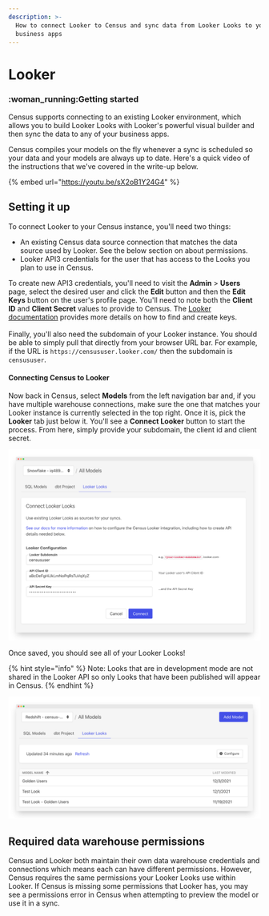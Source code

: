 ```yaml
---
description: >-
  How to connect Looker to Census and sync data from Looker Looks to your
  business apps
---
```


# Looker

### :woman\_running:Getting started&#x20;

Census supports connecting to an existing Looker environment, which allows you to build Looker Looks with Looker's powerful visual builder and then sync the data to any of your business apps.&#x20;

Census compiles your models on the fly whenever a sync is scheduled so your data and your models are always up to date. Here's a quick video of the instructions that we've covered in the write-up below.&#x20;

{% embed url="https://youtu.be/sX2oB1Y24G4" %}

## Setting it up

To connect Looker to your Census instance, you'll need two things:

* An existing Census data source connection that matches the data source used by Looker. See the below section on about permissions.
* Looker API3 credentials for the user that has access to the Looks you plan to use in Census.

To create new API3 credentials, you'll need to visit the **Admin** > **Users** page, select the desired user and click the **Edit** button and then the **Edit Keys** button on the user's profile page. You'll need to note both the **Client ID** and **Client Secret** values to provide to Census. The [Looker documentation](https://docs.looker.com/admin-options/settings/users#edit\_api3\_keys) provides more details on how to find and create keys.\
\
Finally, you'll also need the subdomain of your Looker instance. You should be able to simply pull that directly from your browser URL bar. For example, if the URL is `https://censususer.looker.com/` then the subdomain is `censususer`.

#### Connecting Census to Looker

Now back in Census, select **Models** from the left navigation bar and, if you have multiple warehouse connections, make sure the one that matches your Looker instance is currently selected in the top right. Once it is, pick the **Looker** tab just below it. You'll see a **Connect Looker** button to start the process. From here, simply provide your subdomain, the client id and client secret.&#x20;

![](../.gitbook/assets/screely-1639552721507.png)

Once saved, you should see all of your Looker Looks!

{% hint style="info" %}
Note: Looks that are in development mode are not shared in the Looker API so only Looks that have been published will appear in Census.&#x20;
{% endhint %}

![](../.gitbook/assets/screely-1639552770917.png)

## Required data warehouse permissions

Census and Looker both maintain their own data warehouse credentials and connections which means each can have different permissions. However, Census requires the same permissions your Looker Looks use within Looker. If Census is missing some permissions that Looker has, you may see a permissions error in Census when attempting to preview the model or use it in a sync.&#x20;
